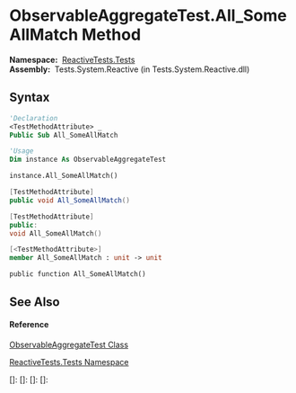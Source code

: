 # ObservableAggregateTest.All\_SomeAllMatch Method

**Namespace:**  [ReactiveTests.Tests](ReactiveTests.Tests\ReactiveTests.Tests.md)  
**Assembly:**  Tests.System.Reactive (in Tests.System.Reactive.dll)

## Syntax

```vb
'Declaration
<TestMethodAttribute> _
Public Sub All_SomeAllMatch
```

```vb
'Usage
Dim instance As ObservableAggregateTest

instance.All_SomeAllMatch()
```

```csharp
[TestMethodAttribute]
public void All_SomeAllMatch()
```

```c++
[TestMethodAttribute]
public:
void All_SomeAllMatch()
```

```fsharp
[<TestMethodAttribute>]
member All_SomeAllMatch : unit -> unit 
```

```jscript
public function All_SomeAllMatch()
```

## See Also

#### Reference

[ObservableAggregateTest Class](ObservableAggregateTest\ObservableAggregateTest.md)

[ReactiveTests.Tests Namespace](ReactiveTests.Tests\ReactiveTests.Tests.md)

[]: 
[]: 
[]: 
[]: 